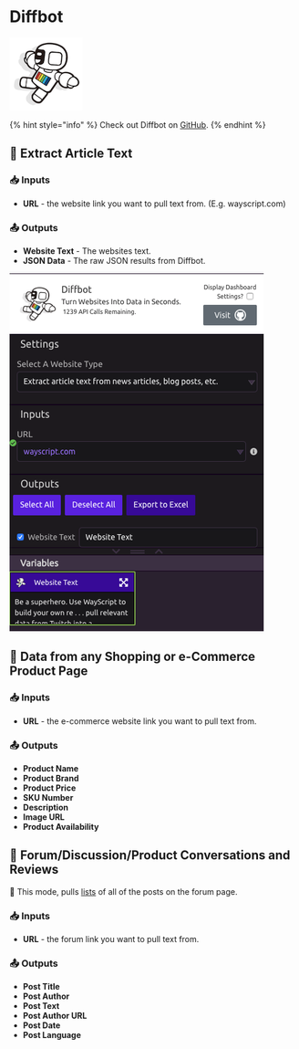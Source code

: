 # Diffbot

![Turn websites into data in seconds.](../../.gitbook/assets/diffbot.png)

{% hint style="info" %}
Check out Diffbot on [GitHub](https://github.com/diffbot/diffbot-python-client).
{% endhint %}

## 📰 Extract Article Text

### 📥 Inputs

* **URL** - the website link you want to pull text from. \(E.g. wayscript.com\)

### 📤 Outputs

* **Website Text** - The websites text.
* **JSON Data** - The raw JSON results from Diffbot. 

![Diffbot](../../.gitbook/assets/screenshot-2019-07-16-16.30.35.png)

## 🛒 Data from any Shopping or e-Commerce Product Page

### 📥 Inputs

* **URL** - the e-commerce website link you want to pull text from.

### 📤 Outputs

* **Product Name**
* **Product Brand**
* **Product Price**
* **SKU Number**
* **Description**
* **Image URL**
* **Product Availability**

## 💬 Forum/Discussion/Product Conversations and Reviews

📃 This mode, pulls [lists](../../getting_started/variables.md#lists) of all of the posts on the forum page.

### 📥 Inputs

* **URL** - the forum link you want to pull text from.

### 📤 Outputs

* **Post Title**
* **Post Author**
* **Post Text**
* **Post Author URL**
* **Post Date**
* **Post Language**

